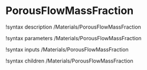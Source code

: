 <!-- MOOSE Documentation Stub: Remove this when content is added. -->

# PorousFlowMassFraction
!syntax description /Materials/PorousFlowMassFraction

!syntax parameters /Materials/PorousFlowMassFraction

!syntax inputs /Materials/PorousFlowMassFraction

!syntax children /Materials/PorousFlowMassFraction
